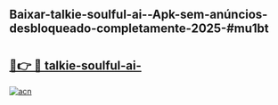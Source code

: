 ## Baixar-talkie-soulful-ai--Apk-sem-anúncios-desbloqueado-completamente-2025-#mu1bt

# <h2><a href="https://ainizakaria.my?title=talkie-soulful-ai-&ref=20M">🔗👉 🔴 talkie-soulful-ai-</a></h2>

[![acn](https://github.com/user-attachments/assets/0f9c940e-d8b0-45ae-aac7-cd30a18b3e1c)](https://ainizakaria.my?title=talkie-soulful-ai-&ref=20M)

